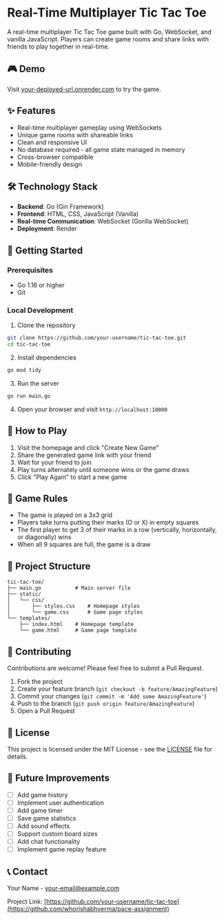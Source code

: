 # Real-Time Multiplayer Tic Tac Toe

A real-time multiplayer Tic Tac Toe game built with Go, WebSocket, and vanilla JavaScript. Players can create game rooms and share links with friends to play together in real-time.

## 🎮 Demo

Visit [your-deployed-url.onrender.com](https://tic-tac-toe-pi9m.onrender.com)  to try the game.

## ✨ Features

- Real-time multiplayer gameplay using WebSockets
- Unique game rooms with shareable links
- Clean and responsive UI
- No database required - all game state managed in memory
- Cross-browser compatible
- Mobile-friendly design

## 🛠️ Technology Stack

- **Backend**: Go (Gin Framework)
- **Frontend**: HTML, CSS, JavaScript (Vanilla)
- **Real-time Communication**: WebSocket (Gorilla WebSocket)
- **Deployment**: Render

## 🚀 Getting Started

### Prerequisites

- Go 1.16 or higher
- Git

### Local Development

1. Clone the repository
```bash
git clone https://github.com/your-username/tic-tac-toe.git
cd tic-tac-toe
```

2. Install dependencies
```bash
go mod tidy
```

3. Run the server
```bash
go run main.go
```

4. Open your browser and visit `http://localhost:10000`

## 📝 How to Play

1. Visit the homepage and click "Create New Game"
2. Share the generated game link with your friend
3. Wait for your friend to join
4. Play turns alternately until someone wins or the game draws
5. Click "Play Again" to start a new game

## 🎯 Game Rules

- The game is played on a 3x3 grid
- Players take turns putting their marks (O or X) in empty squares
- The first player to get 3 of their marks in a row (vertically, horizontally, or diagonally) wins
- When all 9 squares are full, the game is a draw

## 🔧 Project Structure

```
tic-tac-toe/
├── main.go           # Main server file
├── static/
│   └── css/
│       ├── styles.css    # Homepage styles
│       └── game.css      # Game page styles
└── templates/
    ├── index.html    # Homepage template
    └── game.html     # Game page template
```

## 🤝 Contributing

Contributions are welcome! Please feel free to submit a Pull Request.

1. Fork the project
2. Create your feature branch (`git checkout -b feature/AmazingFeature`)
3. Commit your changes (`git commit -m 'Add some AmazingFeature'`)
4. Push to the branch (`git push origin feature/AmazingFeature`)
5. Open a Pull Request

## 📜 License

This project is licensed under the MIT License - see the [LICENSE](LICENSE) file for details.

## 🔮 Future Improvements

- [ ] Add game history
- [ ] Implement user authentication
- [ ] Add game timer
- [ ] Save game statistics
- [ ] Add sound effects
- [ ] Support custom board sizes
- [ ] Add chat functionality
- [ ] Implement game replay feature

## 📞 Contact

Your Name - [your-email@example.com](mailto:rishabh63885@example.com)

Project Link: [https://github.com/your-username/tic-tac-toe](https://github.com/whorishabhverma/pace-assignment)
